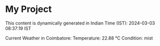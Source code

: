 # My Project

This content is dynamically generated in Indian Time (IST): 2024-03-03 08:37:19 IST


Current Weather in Coimbatore:
Temperature: 22.88 °C
Condition: mist
